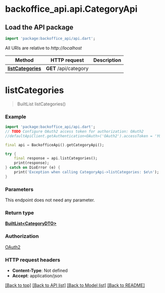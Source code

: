 # backoffice_api.api.CategoryApi

## Load the API package
```dart
import 'package:backoffice_api/api.dart';
```

All URIs are relative to *http://localhost*

Method | HTTP request | Description
------------- | ------------- | -------------
[**listCategories**](CategoryApi.md#listcategories) | **GET** /api/category | 


# **listCategories**
> BuiltList<CategoryDTO> listCategories()



### Example
```dart
import 'package:backoffice_api/api.dart';
// TODO Configure OAuth2 access token for authorization: OAuth2
//defaultApiClient.getAuthentication<OAuth>('OAuth2').accessToken = 'YOUR_ACCESS_TOKEN';

final api = BackofficeApi().getCategoryApi();

try {
    final response = api.listCategories();
    print(response);
} catch on DioError (e) {
    print('Exception when calling CategoryApi->listCategories: $e\n');
}
```

### Parameters
This endpoint does not need any parameter.

### Return type

[**BuiltList&lt;CategoryDTO&gt;**](CategoryDTO.md)

### Authorization

[OAuth2](../README.md#OAuth2)

### HTTP request headers

 - **Content-Type**: Not defined
 - **Accept**: application/json

[[Back to top]](#) [[Back to API list]](../README.md#documentation-for-api-endpoints) [[Back to Model list]](../README.md#documentation-for-models) [[Back to README]](../README.md)

